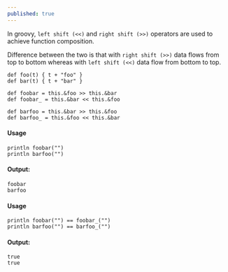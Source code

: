 ```yaml
---
published: true
---
```


In groovy, ```left shift (<<)``` and ```right shift (>>)``` operators are used to achieve function composition. 

Difference between the two is that with ```right shift (>>)``` data flows from top to bottom whereas with ```left shift (<<)``` 
data flow from bottom to top.

```
def foo(t) { t + "foo" }
def bar(t) { t + "bar" }

def foobar = this.&foo >> this.&bar
def foobar_ = this.&bar << this.&foo

def barfoo = this.&bar >> this.&foo
def barfoo_ = this.&foo << this.&bar
```
#### Usage

```
println foobar("")
println barfoo("")
```

#### Output:

```
foobar
barfoo
```

#### Usage

```
println foobar("") == foobar_("")
println barfoo("") == barfoo_("")
```

#### Output:

```
true
true
```
